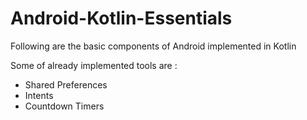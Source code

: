 # Android-Kotlin-Essentials
Following are the basic components of Android implemented in Kotlin

Some of already implemented tools are :

* Shared Preferences
* Intents
* Countdown Timers
